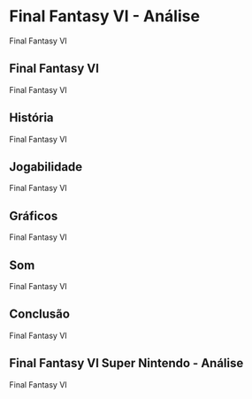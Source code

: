 ---
---

# Final Fantasy VI - Análise

Final Fantasy VI

## Final Fantasy VI

Final Fantasy VI

## História

Final Fantasy VI

## Jogabilidade

Final Fantasy VI

## Gráficos

Final Fantasy VI

## Som

Final Fantasy VI

## Conclusão

Final Fantasy VI

## Final Fantasy VI Super Nintendo - Análise

Final Fantasy VI
